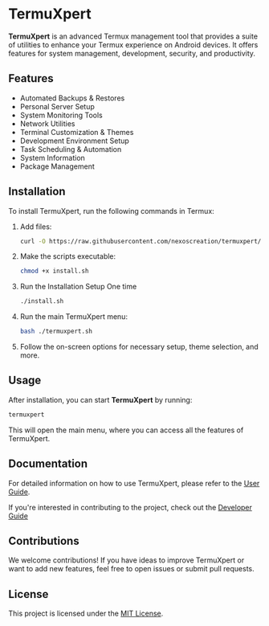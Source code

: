 # **TermuXpert**

**TermuXpert** is an advanced Termux management tool that provides a suite of utilities to enhance your Termux experience on Android devices. It offers features for system management, development, security, and productivity.

## **Features**

- Automated Backups & Restores
- Personal Server Setup
- System Monitoring Tools
- Network Utilities
- Terminal Customization & Themes
- Development Environment Setup
- Task Scheduling & Automation
- System Information
- Package Management

## **Installation**

To install TermuXpert, run the following commands in Termux:

1. Add files:
   ```bash
   curl -O https://raw.githubusercontent.com/nexoscreation/termuxpert/main/install
   ```

3. Make the scripts executable:

   ```bash
   chmod +x install.sh
   ```

4. Run the Installation Setup One time
   ```bash
   ./install.sh
   ```

5. Run the main TermuXpert menu:

   ```bash
   bash ./termuxpert.sh
   ```

6. Follow the on-screen options for necessary setup, theme selection, and more.

## **Usage**
After installation, you can start **TermuXpert** by running:

```bash
termuxpert
```
This will open the main menu, where you can access all the features of TermuXpert.

## **Documentation**

For detailed information on how to use TermuXpert, please refer to the <a href="docs/user_guide.md" className="text-blue-600 hover:underline">User Guide</a>. 

If you're interested in contributing to the project, check out the <a href="docs/developer_guide.md" className="text-blue-600 hover:underline">Developer Guide</a>

## **Contributions**

We welcome contributions! If you have ideas to improve TermuXpert or want to add new features, feel free to open issues or submit pull requests.

## **License**

This project is licensed under the [MIT License](LICENSE).
